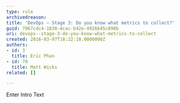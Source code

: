 ```yaml
---
type: rule
archivedreason: 
title: 'DevOps – Stage 3: Do you know what metrics to collect?'
guid: 7867c4c4-1830-4cac-b42e-4926645c898b
uri: devops--stage-3-do-you-know-what-metrics-to-collect
created: 2016-03-07T18:22:18.0000000Z
authors:
- id: 3
  title: Eric Phan
- id: 78
  title: Matt Wicks
related: []

---
```



Enter Intro Text
<br><excerpt class='endintro'></excerpt><br>



